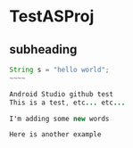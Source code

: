 # TestASProj

## subheading

~~~~~~~~~java
String s = "hello world";
~~~~

Android Studio github test
This is a test, etc... etc...

I'm adding some new words

Here is another example
